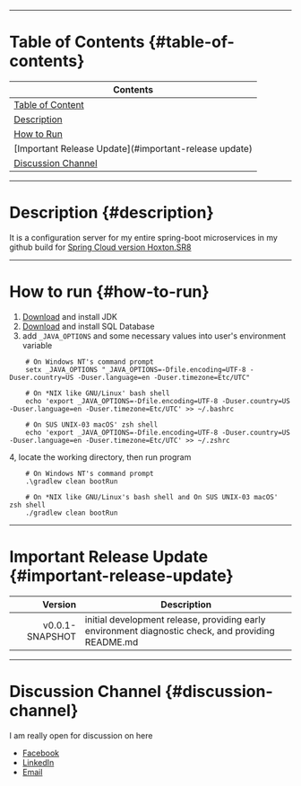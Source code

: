 <!-- 
    Written in 2021 by bysrkh
    Cirebon, Indonesia
    MIT-License
-->
---

# Table of Contents {#table-of-contents}

|Contents|
|---|
|[Table of Content](#table-of-contents)|
|[Description](#description)|
|[How to Run](#how-to-run)|
|[Important Release Update](#important-release update)|
|[Discussion Channel](#discussion-channel)|

___

# Description {#description}

It is a configuration server for my entire spring-boot microservices in my github build
for [Spring Cloud version Hoxton.SR8][3]
___

# How to run {#how-to-run}

1. [Download][1] and install JDK
2. [Download][2] and install SQL Database
3. add `_JAVA_OPTIONS` and some necessary values into user's environment variable

```shell
    # On Windows NT's command prompt
    setx _JAVA_OPTIONS "_JAVA_OPTIONS=-Dfile.encoding=UTF-8 -Duser.country=US -Duser.language=en -Duser.timezone=Etc/UTC"
    
    # On *NIX like GNU/Linux' bash shell
    echo 'export _JAVA_OPTIONS=-Dfile.encoding=UTF-8 -Duser.country=US -Duser.language=en -Duser.timezone=Etc/UTC' >> ~/.bashrc
    
    # On SUS UNIX-03 macOS' zsh shell
    echo 'export _JAVA_OPTIONS=-Dfile.encoding=UTF-8 -Duser.country=US -Duser.language=en -Duser.timezone=Etc/UTC' >> ~/.zshrc
```

4, locate the working directory, then run program

```shell
    # On Windows NT's command prompt
    .\gradlew clean bootRun
    
    # On *NIX like GNU/Linux's bash shell and On SUS UNIX-03 macOS' zsh shell
    ./gradlew clean bootRun
```

---

# Important Release Update {#important-release-update}

|Version|Description|
|---:|---|
|v0.0.1-SNAPSHOT|initial development release, providing early environment diagnostic check, and providing README.md|

---

# Discussion Channel {#discussion-channel}

I am really open for discussion on here

- [Facebook][4]
- [LinkedIn][5]
- [Email][6]

[1]: https://developers.redhat.com/products/openjdk/download "Visit this link to see list of JDK downloads"

[2]: https://www.postgresql.org/download/ "Visit this link to see list of SQL Database download"

[3]: https://spring.io/projects/spring-cloud "Visit this link to see the Spring Cloud release train matrix guide"

[4]: https://facebook.com/bysrkh "Visit my Facebook account"

[5]: https://linkedin.com/u/bysrkh "Visit my LinkedIn account"

[6]: mailto:bysrkh@gmail.com "Leave me an email here"